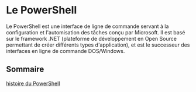 # Le PowerShell

Le PowerShell est une interface de ligne de commande servant à la configuration et l'automisation des tâches conçu par Microsoft. Il est basé sur le framework .NET (plateforme de développement en Open Source permettant de créer différents types d'application), et est le successeur des interfaces en ligne de commande DOS/Windows.

## Sommaire

[histoire du PowerShell]()

